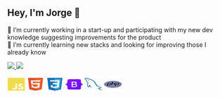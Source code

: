 ## Hey, I'm Jorge 👋

🔭 I’m currently working in a start-up and participating with my new dev knowledge suggesting improvements for the product <br/>
🌱 I’m currently learning new stacks and looking for improving those I already know
<div>
  <a href="https://www.linkedin.com/in/jvsmatos/">
    <img height="180em" src="https://github-readme-stats.vercel.app/api?username=jvsmatos&theme=dark&show_icons=true"/>
    <img height="180em" src="https://github-readme-stats.vercel.app/api/top-langs/?username=jvsmatos&theme=dark"/>
  </a>
</div>
<div style="display: inline_block"><br>
  <img align="center" alt="JM-Js" height="30" width="40" src="https://raw.githubusercontent.com/devicons/devicon/master/icons/javascript/javascript-plain.svg">
  <img align="center" alt="Rafa-HTML" height="30" width="40" src="https://raw.githubusercontent.com/devicons/devicon/master/icons/html5/html5-original.svg">
  <img align="center" alt="Rafa-CSS" height="30" width="40" src="https://raw.githubusercontent.com/devicons/devicon/master/icons/css3/css3-original.svg">
  <img align="center" alt="Rafa-CSS" height="30" width="40" src="https://raw.githubusercontent.com/devicons/devicon/master/icons/bootstrap/bootstrap-original.svg">
  <img align="center" alt="Rafa-Python" height="30" width="40" src="https://raw.githubusercontent.com/devicons/devicon/master/icons/mysql/mysql-original.svg">
  <img align="center" alt="Rafa-Csharp" height="30" width="40" src="https://raw.githubusercontent.com/devicons/devicon/master/icons/php/php-original.svg">
</div>

##
